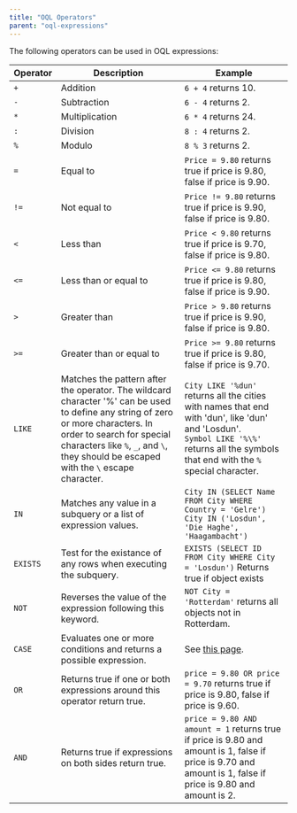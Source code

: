 ```yaml
---
title: "OQL Operators"
parent: "oql-expressions"
---
```



The following operators can be used in OQL expressions:

| Operator | Description                                                                                                                                                                                                                                               | Example                                                                                                                                                                                            |
| -------- | --------------------------------------------------------------------------------------------------------------------------------------------------------------------------------------------------------------------------------------------------------- | -------------------------------------------------------------------------------------------------------------------------------------------------------------------------------------------------- |
| `+`      | Addition                                                                                                                                                                                                                                                  | `6 + 4` returns 10.                                                                                                                                                                                |
| `-`      | Subtraction                                                                                                                                                                                                                                               | `6 - 4` returns 2.                                                                                                                                                                                 |
| `*`      | Multiplication                                                                                                                                                                                                                                            | `6 * 4` returns 24.                                                                                                                                                                                |
| `:`      | Division                                                                                                                                                                                                                                                  | `8 : 4` returns 2.                                                                                                                                                                                 |
| `%`      | Modulo                                                                                                                                                                                                                                                    | `8 % 3` returns 2.                                                                                                                                                                                 |
| `=`      | Equal to                                                                                                                                                                                                                                                  | `Price = 9.80` returns true if price is 9.80, false if price is 9.90.                                                                                                                              |
| `!=`     | Not equal to                                                                                                                                                                                                                                              | `Price != 9.80` returns true if price is 9.90, false if price is 9.80.                                                                                                                             |
| `<`   | Less than                                                                                                                                                                                                                                                 | `Price < 9.80` returns true if price is 9.70, false if price is 9.80.                                                                                                                           |
| `<=`  | Less than or equal to                                                                                                                                                                                                                                     | `Price <= 9.80` returns true if price is 9.80, false if price is 9.90.                                                                                                                          |
| `>`   | Greater than                                                                                                                                                                                                                                              | `Price > 9.80` returns true if price is 9.90, false if price is 9.80.                                                                                                                           |
| `>=`  | Greater than or equal to                                                                                                                                                                                                                                  | `Price >= 9.80` returns true if price is 9.80, false if price is 9.70.                                                                                                                          |
| `LIKE`   | Matches the pattern after the operator. The wildcard character '%' can be used to define any string of zero or more characters. In order to search for special characters like `%`, `_`, and `\`, they should be escaped with the `\` escape character. | `City LIKE '%dun'` returns all the cities with names that end with 'dun', like 'dun' and 'Losdun'.<br> `Symbol LIKE '%\%'` returns all the symbols that end with the `%` special character. |
| `IN`     | Matches any value in a subquery or a list of expression values.                                                                                                                                                                                           | `City IN (SELECT Name FROM City WHERE Country = 'Gelre')` `City IN ('Losdun', 'Die Haghe', 'Haagambacht')`                                                                                         |
| `EXISTS` | Test for the existance of any rows when executing the subquery.                                                                                                                                                                                           | `EXISTS (SELECT ID FROM City WHERE City = 'Losdun')` Returns true if object exists                                                                                                                 |
| `NOT`    | Reverses the value of the expression following this keyword.                                                                                                                                                                                              | `NOT City = 'Rotterdam'` returns all objects not in Rotterdam.                                                                                                                                     |
| `CASE`   | Evaluates one or more conditions and returns a possible expression.                                                                                                                                                                                       | See [this page](oql-case-expression).                                                                                                                                                              |
| `OR`     | Returns true if one or both expressions around this operator return true.                                                                                                                                                                                 | `price = 9.80 OR price = 9.70` returns true if price is 9.80, false if price is 9.60.                                                                                                              |
| `AND`    | Returns true if expressions on both sides return true.                                                                                                                                                                                                    | `price = 9.80 AND amount = 1` returns true if price is 9.80 and amount is 1, false if price is 9.70 and amount is 1, false if price is 9.80 and amount is 2.                                       |
